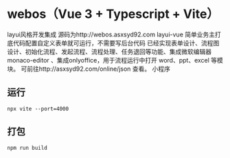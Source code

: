 # webos（Vue 3 + Typescript + Vite）

layui风格开发集成 源码为http://webos.asxsyd92.com
layui-vue 简单业务主打底代码配置自定义表单就可运行，不需要写后台代码
已经实现表单设计、流程图设计、初始化流程、发起流程、流程处理、任务退回等功能、集成微软编辑器monaco-editor
、集成onlyoffice，用于流程运行中打开 word、ppt、excel 等模块。
可前往http://asxsyd92.com/online/json 查看。
小程序
## 运行

```
npx vite --port=4000
```

## 打包

```
npm run build
```